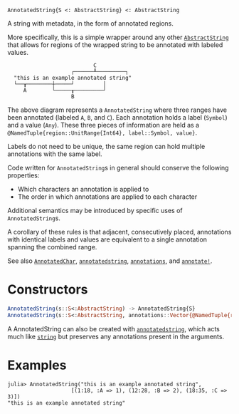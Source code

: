 ```
AnnotatedString{S <: AbstractString} <: AbstractString
```

A string with metadata, in the form of annotated regions.

More specifically, this is a simple wrapper around any other [`AbstractString`](@ref) that allows for regions of the wrapped string to be annotated with labeled values.

```text
                           C
                    ┌──────┸─────────┐
  "this is an example annotated string"
  └──┰────────┼─────┘         │
     A        └─────┰─────────┘
                    B
```

The above diagram represents a `AnnotatedString` where three ranges have been annotated (labeled `A`, `B`, and `C`). Each annotation holds a label (`Symbol`) and a value (`Any`). These three pieces of information are held as a `@NamedTuple{region::UnitRange{Int64}, label::Symbol, value}`.

Labels do not need to be unique, the same region can hold multiple annotations with the same label.

Code written for `AnnotatedString`s in general should conserve the following properties:

  * Which characters an annotation is applied to
  * The order in which annotations are applied to each character

Additional semantics may be introduced by specific uses of `AnnotatedString`s.

A corollary of these rules is that adjacent, consecutively placed, annotations with identical labels and values are equivalent to a single annotation spanning the combined range.

See also [`AnnotatedChar`](@ref), [`annotatedstring`](@ref), [`annotations`](@ref), and [`annotate!`](@ref).

# Constructors

```julia
AnnotatedString(s::S<:AbstractString) -> AnnotatedString{S}
AnnotatedString(s::S<:AbstractString, annotations::Vector{@NamedTuple{region::UnitRange{Int64}, label::Symbol, value}})
```

A AnnotatedString can also be created with [`annotatedstring`](@ref), which acts much like [`string`](@ref) but preserves any annotations present in the arguments.

# Examples

```julia-repl
julia> AnnotatedString("this is an example annotated string",
                    [(1:18, :A => 1), (12:28, :B => 2), (18:35, :C => 3)])
"this is an example annotated string"
```
